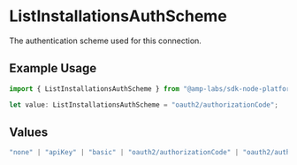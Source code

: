 # ListInstallationsAuthScheme

The authentication scheme used for this connection.

## Example Usage

```typescript
import { ListInstallationsAuthScheme } from "@amp-labs/sdk-node-platform/models/operations";

let value: ListInstallationsAuthScheme = "oauth2/authorizationCode";
```

## Values

```typescript
"none" | "apiKey" | "basic" | "oauth2/authorizationCode" | "oauth2/authorizationCodePKCE" | "oauth2/clientCredentials" | "oauth2/password"
```